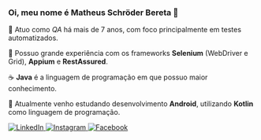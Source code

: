 ### Oi, meu nome é Matheus Schröder Bereta 👋

:bug: Atuo como *QA* há mais de 7 anos, com foco principalmente em testes automatizados.

:wrench: Possuo grande experiência com os frameworks **Selenium** (WebDriver e Grid), **Appium** e **RestAssured**.

:coffee: **Java** é a linguagem de programação em que possuo maior conhecimento.

:iphone: Atualmente venho estudando desenvolvimento **Android**, utilizando **Kotlin** como linguagem de programação.

  <a href="https://www.linkedin.com/in/matheus-bereta-69480167/" target="_blank">
    <img src="https://img.shields.io/badge/linkedin-%230077B5.svg?&style=for-the-badge&logo=linkedin&logoColor=white" alt="LinkedIn"/>
  </a>
  <a href="https://www.instagram.com/matheeeusb/" target="_blank">
    <img src="https://img.shields.io/badge/instagram-%23E4405F.svg?&style=for-the-badge&logo=instagram&logoColor=white" alt="Instagram"/>
  </a>
  <a href="https://www.facebook.com/matheus.bereta.5" target="_blank">
    <img src="https://img.icons8.com/color/96/000000/facebook.png" alt="Facebook"/>
  </a>

